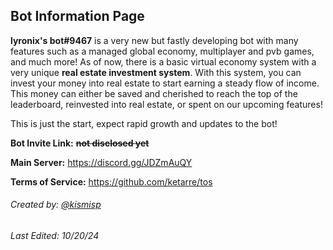 ## Bot Information Page

**lyronix's bot#9467** is a very new but fastly developing bot with many features such as a managed global economy, multiplayer and pvb games, and much more! As of  now, there is a basic virtual economy system with a very unique **real estate investment system**. With this system, you can invest your money into real estate to start earning a steady flow of income. This money can either be saved and cherished to reach the top of the leaderboard, reinvested into real estate, or spent on our upcoming features! 

This is just the start, expect rapid growth and updates to the bot!


**Bot Invite Link:** ~~**not disclosed yet**~~

**Main Server:** https://discord.gg/JDZmAuQY

**Terms of Service:** https://github.com/ketarre/tos


###### Created by: [@kismisp](https://discordapp.com/users/1206865169846632450) 
###### Last Edited: 10/20/24
